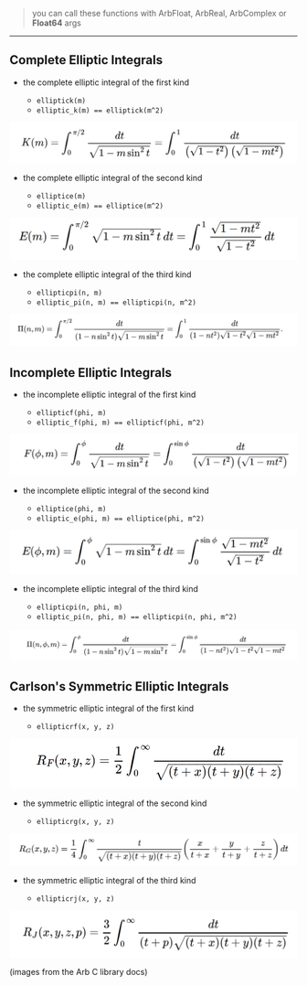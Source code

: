 > you can call these functions with ArbFloat, ArbReal, ArbComplex or __Float64__ args
----

## Complete Elliptic Integrals

- the complete elliptic integral of the first kind

    - `elliptick(m)`
    - `elliptic_k(m) == elliptick(m^2)`

![elliptick](assets/elliptick.png)

- the complete elliptic integral of the second kind

    - `elliptice(m)`
    - `elliptic_e(m) == elliptice(m^2)`

![elliptice](assets/elliptice.png)
        
- the complete elliptic integral of the third kind

    - `ellipticpi(n, m)`
    - `elliptic_pi(n, m) == ellipticpi(n, m^2)`

![ellipticpi](assets/ellipticpi.png)

## Incomplete Elliptic Integrals

- the incomplete elliptic integral of the first kind

    - `ellipticf(phi, m)`
    - `elliptic_f(phi, m) == ellipticf(phi, m^2)`

![ellipticf](assets/ellipticf.png)

- the incomplete elliptic integral of the second kind

    - `elliptice(phi, m)`
    - `elliptic_e(phi, m) == elliptice(phi, m^2)`

![elliptice_incomplete](assets/elliptice_incomplete.png)
        
- the incomplete elliptic integral of the third kind

    - `ellipticpi(n, phi, m)`
    - `elliptic_pi(n, phi, m) == ellipticpi(n, phi, m^2)`

![ellipticpi_incomplete](assets/ellipticpi_incomplete.png)


## Carlson's Symmetric Elliptic Integrals

- the symmetric elliptic integral of the first kind
    
    - `ellipticrf(x, y, z)`

![ellipticrf](assets/elliptic_rf.png)

- the symmetric elliptic integral of the second kind
    
    - `ellipticrg(x, y, z)`

![ellipticrg](assets/elliptic_rg.png)

- the symmetric elliptic integral of the third kind
    
    - `ellipticrj(x, y, z)`

![ellipticrj](assets/elliptic_rj.png)


(images from the Arb C library docs)

